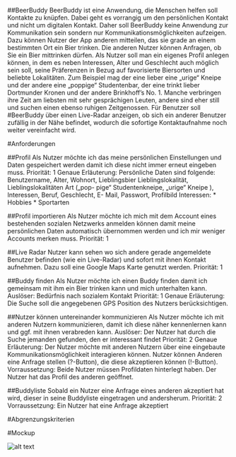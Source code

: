 ﻿##BeerBuddy
BeerBuddy ist eine Anwendung, die Menschen helfen soll Kontakte zu knüpfen. Dabei geht es vorrangig um den persönlichen Kontakt und nicht um digitalen Kontakt. Daher soll BeerBuddy keine Anwendung zur Kommunikation sein sondern nur Kommunikationsmöglichkeiten aufzeigen.
Dazu können Nutzer der App anderen mitteilen, das sie grade an einem bestimmten Ort ein Bier trinken. Die anderen Nutzer können Anfragen, ob Sie ein Bier mittrinken dürfen. Als Nutzer soll man ein eigenes Profil anlegen können, in dem es neben Interessen, Alter und Geschlecht auch möglich sein soll, seine Präferenzen in Bezug auf favorisierte Biersorten und beliebte Lokalitäten. Zum Beispiel mag der eine lieber eine „urige“ Kneipe und der andere eine „poppige“ Studentenbar, der eine trinkt lieber Dortmunder Kronen und der andere Brinkhoff’s No. 1. Manche verbringen ihre
Zeit am liebsten mit sehr gesprächigen Leuten, andere sind eher still und suchen einen ebenso ruhigen Zeitgenossen. Für Benutzer soll #BeerBuddy über einen Live-Radar anzeigen, ob sich ein anderer Benutzer zufällig in der Nähe befindet, wodurch die sofortige Kontaktaufnahme noch weiter vereinfacht wird.

#Anforderungen

##Profil
Als Nutzer möchte ich das meine persönlichen Einstellungen und Daten gespeichert werden damit ich diese nicht immer erneut eingeben muss.
Priorität: 1
Genaue Erläuterung: Persönliche Daten sind folgende: Benutzername,
Alter, Wohnort, Lieblingsbier Lieblingslokalität, Lieblingslokalitäten Art („pop-
pige“ Studentenkneipe, „urige“ Kneipe ), Interessen, Beruf, Geschlecht, E-
Mail, Passwort, Profilbild Interessen: * Hobbies * Sportarten

##Profil importieren
Als Nutzer möchte ich mich mit dem Account eines bestehenden sozialen Netzwerks anmelden können damit meine persönlichen Daten automatisch übernommen werden und ich mir weniger Accounts merken muss.
Priorität: 1

##Live Radar 
Nutzer kann sehen wo sich andere gerade angemeldete Benutzer befinden (wie ein Live-Radar) und sofort mit ihnen Kontakt aufnehmen. Dazu soll eine Google Maps Karte genutzt werden.
Priorität: 1

##Buddy finden
Als Nutzer möchte ich einen Buddy finden damit ich gemeinsam mit ihm ein Bier trinken kann und mich unterhalten kann. 
Auslöser: Bedürfnis nach sozialem Kontakt
Priorität: 1
Genaue Erläuterung: Die Suche soll die angegebenen GPS Position des Nutzers berücksichtigen.


##Nutzer können untereinander kommunizieren
Als Nutzer möchte ich mit anderen Nutzern kommunizieren, damit ich diese
näher kennenlernen kann und ggf. mit ihnen verabreden kann.
Auslöser: Der Nutzer hat durch die Suche jemanden gefunden, den er
interessant findet
Priorität: 2
Genaue Erläuterung: Der Nutzer möchte mit anderen Nutzern über eine
eingebaute Kommunikationsmöglichkeit interagieren können. Nutzer können Anderen eine Anfrage stellen (?-Button), die diese akzeptieren können (!-Button). Vorraussetzung: Beide Nutzer müssen Profildaten hinterlegt haben. Der Nutzer hat das Profil des anderen geöffnet.
 
##Buddyliste 
Sobald ein Nutzer eine Anfrage eines anderen akzeptiert hat wird, dieser in seine Buddyliste eingetragen und andersherum.
Priorität: 2
Vorraussetzung: Ein Nutzer hat eine Anfrage akzeptiert

#Abgrenzungskriterien

#Mockup

![alt text](https://github.com/BeerBuddy/Mobis/blob/master/Dokumente/Mockup/BeerBuddy.png "Mockups mit Clickstream")


